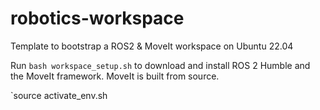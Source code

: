 # robotics-workspace
Template to bootstrap a ROS2 &amp; MoveIt workspace on Ubuntu 22.04 

Run `bash workspace_setup.sh` to download and install ROS 2 Humble and the MoveIt framework. MoveIt is built from source.

`source activate_env.sh
